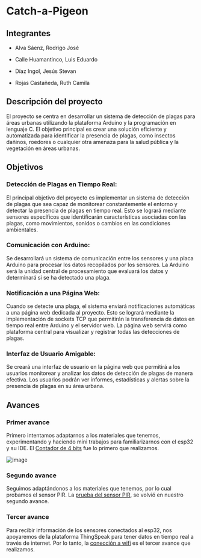 # Catch-a-Pigeon

## Integrantes

- Alva Sáenz, Rodrigo José

- Calle Huamantinco, Luis Eduardo

- Díaz Ingol, Jesús Stevan

- Rojas Castañeda, Ruth Camila

## Descripción del proyecto

El proyecto se centra en desarrollar un sistema de detección de plagas para áreas urbanas utilizando la plataforma Arduino y la programación en lenguaje C. El objetivo principal es crear una solución eficiente y automatizada para identificar la presencia de plagas, como insectos dañinos, roedores o cualquier otra amenaza para la salud pública y la vegetación en áreas urbanas.

## Objetivos

### Detección de Plagas en Tiempo Real: 
El principal objetivo del proyecto es implementar un sistema de detección de plagas que sea capaz de monitorear constantemente el entorno y detectar la presencia de plagas en tiempo real. Esto se logrará mediante sensores específicos que identificarán características asociadas con las plagas, como movimientos, sonidos o cambios en las condiciones ambientales.

### Comunicación con Arduino: 
Se desarrollará un sistema de comunicación entre los sensores y una placa Arduino para procesar los datos recopilados por los sensores. La Arduino será la unidad central de procesamiento que evaluará los datos y determinará si se ha detectado una plaga.

### Notificación a una Página Web: 
Cuando se detecte una plaga, el sistema enviará notificaciones automáticas a una página web dedicada al proyecto. Esto se logrará mediante la implementación de sockets TCP que permitirán la transferencia de datos en tiempo real entre Arduino y el servidor web. La página web servirá como plataforma central para visualizar y registrar todas las detecciones de plagas.

### Interfaz de Usuario Amigable: 
Se creará una interfaz de usuario en la página web que permitirá a los usuarios monitorear y analizar los datos de detección de plagas de manera efectiva. Los usuarios podrán ver informes, estadísticas y alertas sobre la presencia de plagas en su área urbana.

## Avances
### Primer avance
Primero intentamos adaptarnos a los materiales que tenemos, experimentando y haciendo mini trabajos para familiarizarnos con el esp32 y su IDE. El [Contador de 4 bits](https://github.com/pandadiestro/catch-a-pigeon/tree/main/Avance-Contador_4_bits) fue lo primero que realizamos.

![image](https://github.com/pandadiestro/catch-a-pigeon/assets/123672027/241e5d78-9728-4fef-8941-18d65eba9541)

### Segundo avance
Seguimos adaptándonos a los materiales que tenemos, por lo cual probamos el sensor PIR. La [prueba del sensor PIR](https://github.com/pandadiestro/catch-a-pigeon/tree/main/Avance-Probando_sensor_PIR), se volvió en nuestro segundo avance.

### Tercer avance
Para recibir información de los sensores conectados al esp32, nos apoyaremos de la plataforma ThingSpeak para tener datos en tiempo real a través de internet. Por lo tanto, la [conección a wifi](https://github.com/pandadiestro/catch-a-pigeon/tree/main/Avance-Coneccion_a_wifi) es el tercer avance que realizamos.
